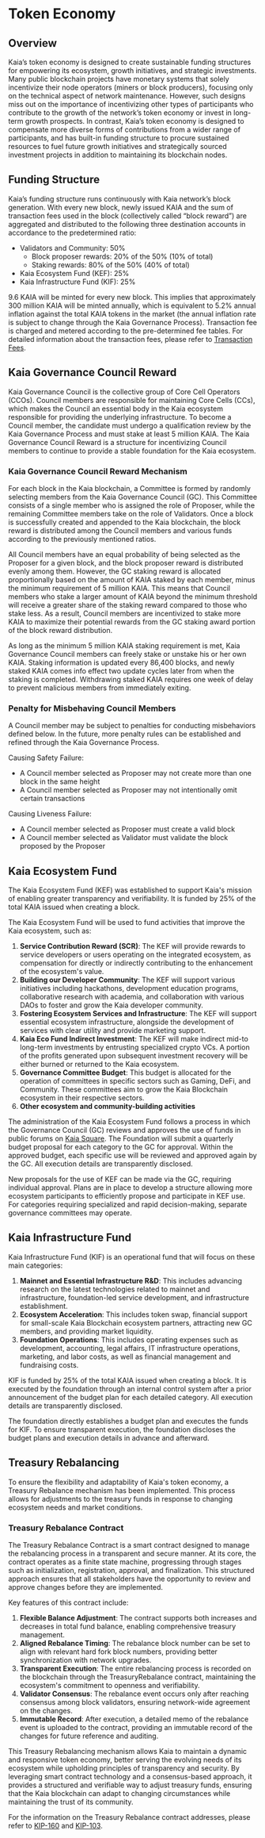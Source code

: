 # Token Economy

## Overview <a id="overview"></a>

Kaia’s token economy is designed to create sustainable funding structures for empowering its ecosystem, growth initiatives, and strategic investments. Many public blockchain projects have monetary systems that solely incentivize their node operators \(miners or block producers\), focusing only on the technical aspect of network maintenance. However, such designs miss out on the importance of incentivizing other types of participants who contribute to the growth of the network’s token economy or invest in long-term growth prospects. In contrast, Kaia’s token economy is designed to compensate more diverse forms of contributions from a wider range of participants, and has built-in funding structure to procure sustained resources to fuel future growth initiatives and strategically sourced investment projects in addition to maintaining its blockchain nodes.

## Funding Structure <a id="funding-structure"></a>

Kaia’s funding structure runs continuously with Kaia network’s block generation. With every new block, newly issued KAIA and the sum of transaction fees used in the block \(collectively called “block reward”\) are aggregated and distributed to the following three destination accounts in accordance to the predetermined ratio:

- Validators and Community: 50%
  - Block proposer rewards: 20% of the 50% (10% of total)
  - Staking rewards: 80% of the 50% (40% of total)
- Kaia Ecosystem Fund (KEF): 25%
- Kaia Infrastructure Fund (KIF): 25%

9.6 KAIA will be minted for every new block. This implies that approximately 300 million KAIA will be minted annually, which is equivalent to 5.2% annual inflation against the total KAIA tokens in the market (the annual inflation rate is subject to change through the Kaia Governance Process). Transaction fee is charged and metered according to the pre-determined fee tables. For detailed information about the transaction fees, please refer to [Transaction Fees](transaction-fees/transaction-fees.md).

## Kaia Governance Council Reward <a id="kaia-governance-council-reward"></a>

Kaia Governance Council is the collective group of Core Cell Operators \(CCOs\). Council members are responsible for maintaining Core Cells \(CCs\), which makes the Council an essential body in the Kaia ecosystem responsible for providing the underlying infrastructure. To become a Council member, the candidate must undergo a qualification review by the Kaia Governance Process and must stake at least 5 million KAIA. The Kaia Governance Council Reward is a structure for incentivizing Council members to continue to provide a stable foundation for the Kaia ecosystem.

### Kaia Governance Council Reward Mechanism <a id="kaia-governance-council-reward-mechanism"></a>

For each block in the Kaia blockchain, a Committee is formed by randomly selecting members from the Kaia Governance Council (GC). This Committee consists of a single member who is assigned the role of Proposer, while the remaining Committee members take on the role of Validators. Once a block is successfully created and appended to the Kaia blockchain, the block reward is distributed among the Council members and various funds according to the previously mentioned ratios.

All Council members have an equal probability of being selected as the Proposer for a given block, and the block proposer reward is distributed evenly among them. However, the GC staking reward is allocated proportionally based on the amount of KAIA staked by each member, minus the minimum requirement of 5 million KAIA. This means that Council members who stake a larger amount of KAIA beyond the minimum threshold will receive a greater share of the staking reward compared to those who stake less. As a result, Council members are incentivized to stake more KAIA to maximize their potential rewards from the GC staking award portion of the block reward distribution.

As long as the minimum 5 million KAIA staking requirement is met, Kaia Governance Council members can freely stake or unstake his or her own KAIA. Staking information is updated every 86,400 blocks, and newly staked KAIA comes info effect two update cycles later from when the staking is completed. Withdrawing staked KAIA requires one week of delay to prevent malicious members from immediately exiting.

### Penalty for Misbehaving Council Members <a id="penalty-for-misbehaving-council-members"></a>

A Council member may be subject to penalties for conducting misbehaviors defined below. In the future, more penalty rules can be established and refined through the Kaia Governance Process.

Causing Safety Failure:

- A Council member selected as Proposer may not create more than one block in the same height
- A Council member selected as Proposer may not intentionally omit certain transactions

Causing Liveness Failure:

- A Council member selected as Proposer must create a valid block
- A Council member selected as Validator must validate the block proposed by the Proposer

## Kaia Ecosystem Fund <a id="kaia-ecosystem-fund"></a>

The Kaia Ecosystem Fund (KEF) was established to support Kaia's mission of enabling greater transparency and verifiability. It is funded by 25% of the total KAIA issued when creating a block.

The Kaia Ecosystem Fund will be used to fund activities that improve the Kaia ecosystem, such as:

1. **Service Contribution Reward (SCR)**: The KEF will provide rewards to service developers or users operating on the integrated ecosystem, as compensation for directly or indirectly contributing to the enhancement of the ecosystem's value.
2. **Building our Developer Community**: The KEF will support various initiatives including hackathons, development education programs, collaborative research with academia, and collaboration with various DAOs to foster and grow the Kaia developer community.
3. **Fostering Ecosystem Services and Infrastructure**: The KEF will support essential ecosystem infrastructure, alongside the development of services with clear utility and provide marketing support.
4. **Kaia Eco Fund Indirect Investment**: The KEF will make indirect mid-to long-term investments by entrusting specialized crypto VCs. A portion of the profits generated upon subsequent investment recovery will be either burned or returned to the Kaia ecosystem.
5. **Governance Committee Budget**: This budget is allocated for the operation of committees in specific sectors such as Gaming, DeFi, and Community. These committees aim to grow the Kaia Blockchain ecosystem in their respective sectors.
6. **Other ecosystem and community-building activities**

The administration of the Kaia Ecosystem Fund follows a process in which the Governance Council (GC) reviews and approves the use of funds in public forums on [Kaia Square](https://square.klaytn.foundation/Home). The Foundation will submit a quarterly budget proposal for each category to the GC for approval. Within the approved budget, each specific use will be reviewed and approved again by the GC. All execution details are transparently disclosed.

New proposals for the use of KEF can be made via the GC, requiring individual approval. Plans are in place to develop a structure allowing more ecosystem participants to efficiently propose and participate in KEF use. For categories requiring specialized and rapid decision-making, separate governance committees may operate.

## Kaia Infrastructure Fund <a id="kaia-infrastructure-fund"></a>

Kaia Infrastructure Fund (KIF) is an operational fund that will focus on these main categories:

1. **Mainnet and Essential Infrastructure R&D**: This includes advancing research on the latest technologies related to mainnet and infrastructure, foundation-led service development, and infrastructure establishment.
2. **Ecosystem Acceleration**: This includes token swap, financial support for small-scale Kaia Blockchain ecosystem partners, attracting new GC members, and providing market liquidity.
3. **Foundation Operations**: This includes operating expenses such as development, accounting, legal affairs, IT infrastructure operations, marketing, and labor costs, as well as financial management and fundraising costs.

KIF is funded by 25% of the total KAIA issued when creating a block. It is executed by the foundation through an internal control system after a prior announcement of the budget plan for each detailed category. All execution details are transparently disclosed.

The foundation directly establishes a budget plan and executes the funds for KIF. To ensure transparent execution, the foundation discloses the budget plans and execution details in advance and afterward.

## Treasury Rebalancing

To ensure the flexibility and adaptability of Kaia's token economy, a Treasury Rebalance mechanism has been implemented. This process allows for adjustments to the treasury funds in response to changing ecosystem needs and market conditions.

### Treasury Rebalance Contract

The Treasury Rebalance Contract is a smart contract designed to manage the rebalancing process in a transparent and secure manner. At its core, the contract operates as a finite state machine, progressing through stages such as initialization, registration, approval, and finalization. This structured approach ensures that all stakeholders have the opportunity to review and approve changes before they are implemented.

Key features of this contract include:

1. **Flexible Balance Adjustment**: The contract supports both increases and decreases in total fund balance, enabling comprehensive treasury management.
2. **Aligned Rebalance Timing**: The rebalance block number can be set to align with relevant hard fork block numbers, providing better synchronization with network upgrades.
3. **Transparent Execution**: The entire rebalancing process is recorded on the blockchain through the TreasuryRebalance contract, maintaining the ecosystem's commitment to openness and verifiability.
4. **Validator Consensus**: The rebalance event occurs only after reaching consensus among block validators, ensuring network-wide agreement on the changes.
5. **Immutable Record**: After execution, a detailed memo of the rebalance event is uploaded to the contract, providing an immutable record of the changes for future reference and auditing.

This Treasury Rebalancing mechanism allows Kaia to maintain a dynamic and responsive token economy, better serving the evolving needs of its ecosystem while upholding principles of transparency and security. By leveraging smart contract technology and a consensus-based approach, it provides a structured and verifiable way to adjust treasury funds, ensuring that the Kaia blockchain can adapt to changing circumstances while maintaining the trust of its community.

For the information on the Treasury Rebalance contract addresses, please refer to [KIP-160](./governance/governance-by-kip.md#kip-160-an-update-on-treasury-fund-rebalancing-) and [KIP-103](./governance/governance-by-kip.md#kip-103-treasury-fund-rebalancing-).
